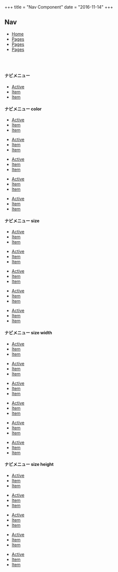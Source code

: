 +++
title = "Nav Component"
date = "2016-11-14"
+++

## Nav

<nav class="menu">
  <ul class="menuList">
    <li>
      <a href="">Home</a>
    </li>
    <li>
      <a href="">Pages</a>
    </li>
    <li>
      <a href="">Pages</a>
    </li>
    <li>
      <a href="">Pages</a>
    </li>
  </ul>
</nav>

<br/>
<br/>

<h4>ナビメニュー</h4>

<ul class="navList">
  <li class="active"><a href="">Active</a></li>
  <li><a href="">Item</a></li>
  <li><a href="">Item</a></li>
</ul>

<h4>ナビメニュー color</h4>



<ul class="navList primary">
  <li class="active"><a href="">Active</a></li>
  <li><a href="">Item</a></li>
  <li><a href="">Item</a></li>
</ul>

<ul class="navList green">
  <li class="active"><a href="">Active</a></li>
  <li><a href="">Item</a></li>
  <li><a href="">Item</a></li>
</ul>

<ul class="navList blue">
  <li class="active"><a href="">Active</a></li>
  <li><a href="">Item</a></li>
  <li><a href="">Item</a></li>
</ul>

<ul class="navList orange">
  <li class="active"><a href="">Active</a></li>
  <li><a href="">Item</a></li>
  <li><a href="">Item</a></li>
</ul>

<ul class="navList red">
  <li class="active"><a href="">Active</a></li>
  <li><a href="">Item</a></li>
  <li><a href="">Item</a></li>
</ul>

<h4>ナビメニュー size</h4>

<ul class="navList mini">
  <li class="active"><a href="">Active</a></li>
  <li><a href="">Item</a></li>
  <li><a href="">Item</a></li>
</ul>

<ul class="navList small">
  <li class="active"><a href="">Active</a></li>
  <li><a href="">Item</a></li>
  <li><a href="">Item</a></li>
</ul>

<ul class="navList">
  <li class="active"><a href="">Active</a></li>
  <li><a href="">Item</a></li>
  <li><a href="">Item</a></li>
</ul>

<ul class="navList large">
  <li class="active"><a href="">Active</a></li>
  <li><a href="">Item</a></li>
  <li><a href="">Item</a></li>
</ul>

<ul class="navList big">
  <li class="active"><a href="">Active</a></li>
  <li><a href="">Item</a></li>
  <li><a href="">Item</a></li>
</ul>

<h4>ナビメニュー size width</h4>
<ul class="navList narrow">
  <li class="active"><a href="">Active</a></li>
  <li><a href="">Item</a></li>
  <li><a href="">Item</a></li>
</ul>

<ul class="navList short">
  <li class="active"><a href="">Active</a></li>
  <li><a href="">Item</a></li>
  <li><a href="">Item</a></li>
</ul>

<ul class="navList">
  <li class="active"><a href="">Active</a></li>
  <li><a href="">Item</a></li>
  <li><a href="">Item</a></li>
</ul>

<ul class="navList long">
  <li class="active"><a href="">Active</a></li>
  <li><a href="">Item</a></li>
  <li><a href="">Item</a></li>
</ul>

<ul class="navList wide">
  <li class="active"><a href="">Active</a></li>
  <li><a href="">Item</a></li>
  <li><a href="">Item</a></li>
</ul>

<ul class="navList free">
  <li class="active"><a href="">Active</a></li>
  <li><a href="">Item</a></li>
  <li><a href="">Item</a></li>
</ul>

<h4>ナビメニュー size height</h4>
<ul class="navList lower">
  <li class="active"><a href="">Active</a></li>
  <li><a href="">Item</a></li>
  <li><a href="">Item</a></li>
</ul>

<ul class="navList low">
  <li class="active"><a href="">Active</a></li>
  <li><a href="">Item</a></li>
  <li><a href="">Item</a></li>
</ul>

<ul class="navList">
  <li class="active"><a href="">Active</a></li>
  <li><a href="">Item</a></li>
  <li><a href="">Item</a></li>
</ul>

<ul class="navList high">
  <li class="active"><a href="">Active</a></li>
  <li><a href="">Item</a></li>
  <li><a href="">Item</a></li>
</ul>

<ul class="navList lofty">
  <li class="active"><a href="">Active</a></li>
  <li><a href="">Item</a></li>
  <li><a href="">Item</a></li>
</ul>

